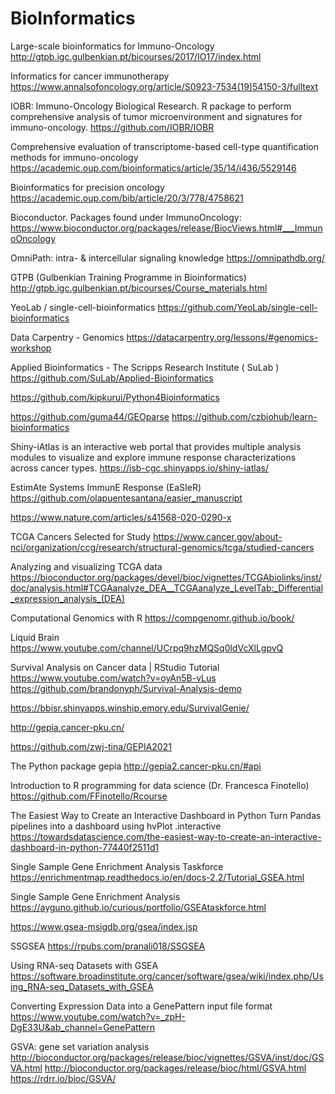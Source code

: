 # BioInformatics

Large-scale bioinformatics for Immuno-Oncology
http://gtpb.igc.gulbenkian.pt/bicourses/2017/IO17/index.html

Informatics for cancer immunotherapy
https://www.annalsofoncology.org/article/S0923-7534(19)54150-3/fulltext

IOBR: Immuno-Oncology Biological Research. R package to perform comprehensive analysis of tumor microenvironment and signatures for immuno-oncology.
https://github.com/IOBR/IOBR

Comprehensive evaluation of transcriptome-based cell-type quantification methods for immuno-oncology
https://academic.oup.com/bioinformatics/article/35/14/i436/5529146

Bioinformatics for precision oncology
https://academic.oup.com/bib/article/20/3/778/4758621

Bioconductor. Packages found under ImmunoOncology:
https://www.bioconductor.org/packages/release/BiocViews.html#___ImmunoOncology

OmniPath: intra- & intercellular signaling knowledge
https://omnipathdb.org/

GTPB (Gulbenkian Training Programme in Bioinformatics)
http://gtpb.igc.gulbenkian.pt/bicourses/Course_materials.html

YeoLab / single-cell-bioinformatics
https://github.com/YeoLab/single-cell-bioinformatics
 
Data Carpentry - Genomics
https://datacarpentry.org/lessons/#genomics-workshop
 
Applied Bioinformatics - The Scripps Research Institute ( SuLab )
https://github.com/SuLab/Applied-Bioinformatics

https://github.com/kipkurui/Python4Bioinformatics

https://github.com/guma44/GEOparse
https://github.com/czbiohub/learn-bioinformatics

Shiny-iAtlas is an interactive web portal that provides multiple analysis modules to visualize and explore
immune response characterizations across cancer types. 
https://isb-cgc.shinyapps.io/shiny-iatlas/

EstimAte Systems ImmunE Response (EaSIeR)
https://github.com/olapuentesantana/easier_manuscript

https://www.nature.com/articles/s41568-020-0290-x

TCGA Cancers Selected for Study 
https://www.cancer.gov/about-nci/organization/ccg/research/structural-genomics/tcga/studied-cancers

Analyzing and visualizing TCGA data
https://bioconductor.org/packages/devel/bioc/vignettes/TCGAbiolinks/inst/doc/analysis.html#TCGAanalyze_DEA__TCGAanalyze_LevelTab:_Differential_expression_analysis_(DEA)

Computational Genomics with R
https://compgenomr.github.io/book/

Liquid Brain
https://www.youtube.com/channel/UCrpq9hzMQSq0ldVcXlLgpvQ
 
Survival Analysis on Cancer data | RStudio Tutorial
https://www.youtube.com/watch?v=oyAn5B-vLus
https://github.com/brandonyph/Survival-Analysis-demo
 
https://bbisr.shinyapps.winship.emory.edu/SurvivalGenie/

http://gepia.cancer-pku.cn/

https://github.com/zwj-tina/GEPIA2021

The Python package gepia
http://gepia2.cancer-pku.cn/#api

Introduction to R programming for data science (Dr. Francesca Finotello)
https://github.com/FFinotello/Rcourse

The Easiest Way to Create an Interactive Dashboard in Python
Turn Pandas pipelines into a dashboard using hvPlot .interactive
https://towardsdatascience.com/the-easiest-way-to-create-an-interactive-dashboard-in-python-77440f2511d1


Single Sample Gene Enrichment Analysis Taskforce
https://enrichmentmap.readthedocs.io/en/docs-2.2/Tutorial_GSEA.html

Single Sample Gene Enrichment Analysis
https://ayguno.github.io/curious/portfolio/GSEAtaskforce.html

https://www.gsea-msigdb.org/gsea/index.jsp

SSGSEA
https://rpubs.com/pranali018/SSGSEA

Using RNA-seq Datasets with GSEA
https://software.broadinstitute.org/cancer/software/gsea/wiki/index.php/Using_RNA-seq_Datasets_with_GSEA

Converting Expression Data into a GenePattern input file format
https://www.youtube.com/watch?v=_zpH-DgE33U&ab_channel=GenePattern

GSVA: gene set variation analysis
http://bioconductor.org/packages/release/bioc/vignettes/GSVA/inst/doc/GSVA.html
http://bioconductor.org/packages/release/bioc/html/GSVA.html
https://rdrr.io/bioc/GSVA/
